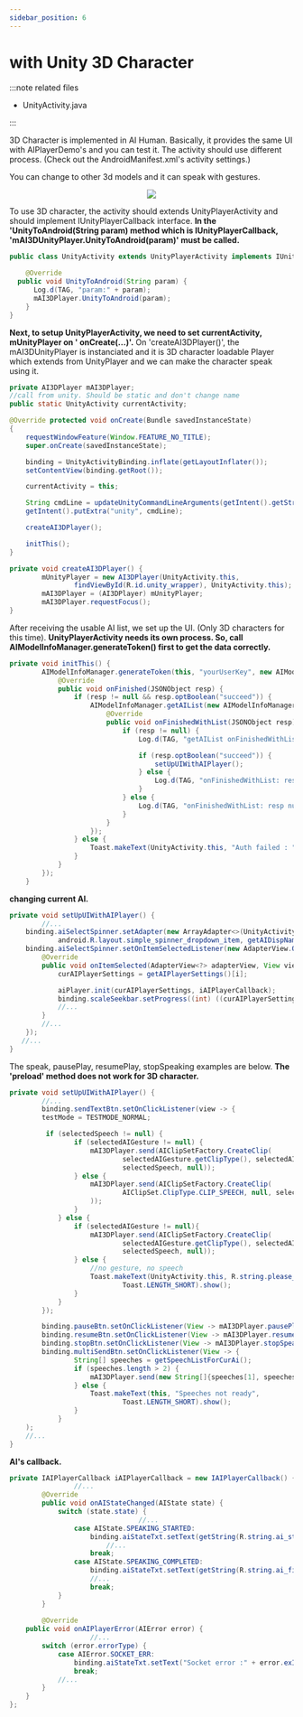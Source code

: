 ```yaml
---
sidebar_position: 6
---
```


# with Unity 3D Character

:::note related files

- UnityActivity.java

:::

3D Character is implemented in AI Human. Basically, it provides the same UI with AIPlayerDemo's and you can test it. The activity should use different process. (Check out the AndroidManifest.xml's activity settings.)

You can change to other 3d models and it can speak with gestures.

<p align="center">
<img src="/img/aihuman/android/Screenshot_20221107-120426_AIHumanSDKDemo.jpg" style={{zoom: "25%"}} />
</p>

To use 3D character, the activity should extends UnityPlayerActivity and should implement IUnityPlayerCallback interface. **In the 'UnityToAndroid(String param) method which is IUnityPlayerCallback, 'mAI3DUnityPlayer.UnityToAndroid(param)' must be called.**

```java
public class UnityActivity extends UnityPlayerActivity implements IUnityPlayerCallback {
  
	@Override
  public void UnityToAndroid(String param) {
      Log.d(TAG, "param:" + param);
      mAI3DPlayer.UnityToAndroid(param);
    }
}
```



**Next, to setup UnityPlayerActivity, we need to set currentActivity, mUnityPlayer on ' onCreate(...)'.** On 'createAI3DPlayer()', the  mAI3DUnityPlayer is instanciated and it is 3D character loadable Player which extends from UnityPlayer and we can make the character speak using it.

```java
private AI3DPlayer mAI3DPlayer;
//call from unity. Should be static and don't change name
public static UnityActivity currentActivity;

@Override protected void onCreate(Bundle savedInstanceState)
{
    requestWindowFeature(Window.FEATURE_NO_TITLE);
    super.onCreate(savedInstanceState);

    binding = UnityActivityBinding.inflate(getLayoutInflater());
    setContentView(binding.getRoot());

    currentActivity = this;

    String cmdLine = updateUnityCommandLineArguments(getIntent().getStringExtra("unity"));
    getIntent().putExtra("unity", cmdLine);

    createAI3DPlayer();

    initThis();
}

private void createAI3DPlayer() {
        mUnityPlayer = new AI3DPlayer(UnityActivity.this,
                findViewById(R.id.unity_wrapper), UnityActivity.this);
        mAI3DPlayer = (AI3DPlayer) mUnityPlayer;
        mAI3DPlayer.requestFocus();
}
```



After receiving the usable AI list, we set up the UI. (Only 3D characters for this time).  **UnityPlayerActivity needs its own process. So, call AIModelInfoManager.generateToken() first to get the data correctly.** 

```java
private void initThis() {
        AIModelInfoManager.generateToken(this, "yourUserKey", new AIModelInfoManager.IAuthListener() {
            @Override
            public void onFinished(JSONObject resp) {
                if (resp != null && resp.optBoolean("succeed")) {
                    AIModelInfoManager.getAIList(new AIModelInfoManager.IAPIListener() {
                        @Override
                        public void onFinishedWithList(JSONObject resp) {
                            if (resp != null) {
                                Log.d(TAG, "getAIList onFinishedWithList: " + resp);

                                if (resp.optBoolean("succeed")) {
                                    setUpUIWithAIPlayer();
                                } else {
                                    Log.d(TAG, "onFinishedWithList: resp error" + resp);
                                }
                            } else {
                                Log.d(TAG, "onFinishedWithList: resp null");
                            }
                        }
                    });
                } else {
                    Toast.makeText(UnityActivity.this, "Auth failed : " + resp, Toast.LENGTH_SHORT).show();
                }
            }
        });
    }
```



**changing current AI.**

```java
private void setUpUIWithAIPlayer() {
		//...		
    binding.aiSelectSpinner.setAdapter(new ArrayAdapter<>(UnityActivity.this,
            android.R.layout.simple_spinner_dropdown_item, getAIDispNames()));
    binding.aiSelectSpinner.setOnItemSelectedListener(new AdapterView.OnItemSelectedListener() {
        @Override
        public void onItemSelected(AdapterView<?> adapterView, View view, int i, long l) {
            curAIPlayerSettings = getAIPlayerSettings()[i];

            aiPlayer.init(curAIPlayerSettings, iAIPlayerCallback);
            binding.scaleSeekbar.setProgress((int) ((curAIPlayerSettings.aiScale - 0.5) * 100));
            //...
        }
        //...
    });
   //...
}
```


The speak, pausePlay, resumePlay, stopSpeaking examples are below. **The 'preload' method does not work for 3D character.**

```java
private void setUpUIWithAIPlayer() {
		//...
		binding.sendTextBtn.setOnClickListener(view -> {
    	testMode = TESTMODE_NORMAL;

	     if (selectedSpeech != null) {
                if (selectedAIGesture != null) {
                    mAI3DPlayer.send(AIClipSetFactory.CreateClip(
                            selectedAIGesture.getClipType(), selectedAIGesture.getName(),
                            selectedSpeech, null));
                } else {
                    mAI3DPlayer.send(AIClipSetFactory.CreateClip(
                            AIClipSet.ClipType.CLIP_SPEECH, null, selectedSpeech, null
                    ));
                }
            } else {
                if (selectedAIGesture != null){
                    mAI3DPlayer.send(AIClipSetFactory.CreateClip(
                            selectedAIGesture.getClipType(), selectedAIGesture.getName(),
                            selectedSpeech, null));
                } else {
                    //no gesture, no speech
                    Toast.makeText(UnityActivity.this, R.string.please_select_a_speech,
                            Toast.LENGTH_SHORT).show();
                }
            }
		});

		binding.pauseBtn.setOnClickListener(View -> mAI3DPlayer.pausePlay());
        binding.resumeBtn.setOnClickListener(View -> mAI3DPlayer.resumePlay());
 		binding.stopBtn.setOnClickListener(View -> mAI3DPlayer.stopSpeaking());
		binding.multiSendBtn.setOnClickListener(View -> {
                String[] speeches = getSpeechListForCurAi();
                if (speeches.length > 2) {
                    mAI3DPlayer.send(new String[]{speeches[1], speeches[2]});
                } else {
                    Toast.makeText(this, "Speeches not ready",
                            Toast.LENGTH_SHORT).show();
                }
            }
    );
   	//...
}
```



**AI's callback.** 

```java
private IAIPlayerCallback iAIPlayerCallback = new IAIPlayerCallback() {
				//...
        @Override
        public void onAIStateChanged(AIState state) {
            switch (state.state) {
								//...
                case AIState.SPEAKING_STARTED:
                    binding.aiStateTxt.setText(getString(R.string.ai_started_speaking));
                		//...
                    break;
                case AIState.SPEAKING_COMPLETED:
                    binding.aiStateTxt.setText(getString(R.string.ai_finished_speaking));
                    //...
                    break;
            }
        }   
  
		@Override
    public void onAIPlayerError(AIError error) {
					//...
        switch (error.errorType) {
            case AIError.SOCKET_ERR:
                binding.aiStateTxt.setText("Socket error :" + error.exInfo);
                break;
            //...
        }
    }
};
```
